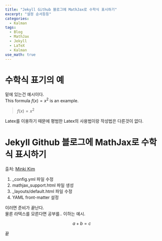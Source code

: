 ```yaml
---
title: "Jekyll Github 블로그에 MathJax로 수학식 표시하기"  
excerpt: "설정 순서등등"  
categories:  
  - Kalman
tags:  
  - Blog  
  - MathJax  
  - Jekyll  
  - LaTeX
  - Kalman
use_math: true
---
```

# 수학식 표기의 예

밑에 있는건 예시이다.  
This formula $f(x) = x^2$ is an example.  
> $f(x) = x^2$

Latex를 이용하기 때문에 평범한 Latex의 사용법이랑 작성법은 다른것이 없다.

# Jekyll Github 블로그에 MathJax로 수학식 표시하기

출처: [Minki Kim](https://mkkim85.github.io/blog-apply-mathjax-to-jekyll-and-github-pages/)

1. _config.yml 파일 수정  
2.	mathjax_support.html 파일 생성  
3.	_layouts/default.html 파일 수정  
4.	YAML front-matter 설정

이러면 준비가 끝난다.  
물론 라텍스를 모른다면 공부를.. 이하는 예시.

$$ a + b = c $$

끝
